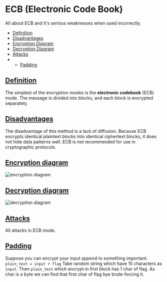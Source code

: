 
# ECB (Electronic Code Book)  
All about ECB and it's serious weaknesses when used incorrectly.
  
* [Definition](#definition)  
* [Disadvantages](#disadvantages)
* [Encryption Diagram](#encryption-diagram)  
* [Decryption Diagram](#decryption-diagram)  
*  [Attacks](#attacks)  
* *  [Padding](#padding)  
  
## [Definition](#definition)  
The simplest of the encryption modes is the **electronic codebook** (ECB) mode. The message is divided into blocks, and each block is encrypted separately.

## [Disadvantages](#disadvantages)
The disadvantage of this method is a lack of diffusion. Because ECB encrypts identical plaintext blocks into identical ciphertext blocks, it does not hide data patterns well. ECB is not recommended for use in cryptographic protocols.

## [Encryption diagram](#encryption-diagram)  
![encryption diagram](https://upload.wikimedia.org/wikipedia/commons/thumb/d/d6/ECB_encryption.svg/601px-ECB_encryption.svg.png)

## [Decryption diagram](#decryption-diagram)  
![decryption diagram](https://upload.wikimedia.org/wikipedia/commons/thumb/e/e6/ECB_decryption.svg/601px-ECB_decryption.svg.png)

## [Attacks](#attacks)  
All attacks in ECB mode.

## [Padding](#padding)  
Suppose you can encrypt your input append to something important.
`plain_text = input + flag`
Take random string which have 15 characters as `input`.
Then `plain_text` which encrypt in first block has 1 char of flag.
As char is a byte we can find that first char of flag bye brute-forcing it.